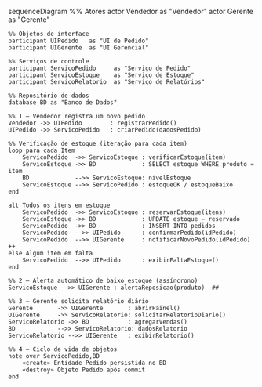 sequenceDiagram
    %% Atores
    actor Vendedor as "Vendedor"
    actor Gerente  as "Gerente"

    %% Objetos de interface
    participant UIPedido   as "UI de Pedido"
    participant UIGerente  as "UI Gerencial"

    %% Serviços de controle
    participant ServicoPedido     as "Serviço de Pedido"
    participant ServicoEstoque    as "Serviço de Estoque"
    participant ServicoRelatorio  as "Serviço de Relatórios"

    %% Repositório de dados
    database BD as "Banco de Dados"

    %% 1 – Vendedor registra um novo pedido
    Vendedor ->> UIPedido        : registrarPedido()
    UIPedido ->> ServicoPedido   : criarPedido(dadosPedido)

    %% Verificação de estoque (iteração para cada item)
    loop para cada Item
        ServicoPedido  ->> ServicoEstoque : verificarEstoque(item)
        ServicoEstoque ->> BD             : SELECT estoque WHERE produto = item
        BD             -->> ServicoEstoque: nivelEstoque
        ServicoEstoque -->> ServicoPedido : estoqueOK / estoqueBaixo
    end

    alt Todos os itens em estoque
        ServicoPedido  ->> ServicoEstoque : reservarEstoque(itens)
        ServicoEstoque ->> BD             : UPDATE estoque – reservado
        ServicoPedido  ->> BD             : INSERT INTO pedidos
        ServicoPedido  -->> UIPedido      : confirmarPedido(idPedido)
        ServicoPedido  -->> UIGerente     : notificarNovoPedido(idPedido)  ++
    else Algum item em falta
        ServicoPedido  -->> UIPedido      : exibirFaltaEstoque()
    end

    %% 2 – Alerta automático de baixo estoque (assíncrono)
    ServicoEstoque -->> UIGerente : alertaReposicao(produto)  ##

    %% 3 – Gerente solicita relatório diário
    Gerente       ->> UIGerente       : abrirPainel()
    UIGerente     ->> ServicoRelatorio: solicitarRelatorioDiario()
    ServicoRelatorio ->> BD           : agregarVendas()
    BD            -->> ServicoRelatorio: dadosRelatorio
    ServicoRelatorio -->> UIGerente   : exibirRelatorio()

    %% 4 – Ciclo de vida de objetos
    note over ServicoPedido,BD
        «create» Entidade Pedido persistida no BD  
        «destroy» Objeto Pedido após commit
    end
